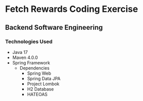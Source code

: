 # Fetch Rewards Coding Exercise
## Backend Software Engineering
### Technologies Used
- Java 17
- Maven 4.0.0
- Spring Framework
  - Dependencies
    - Spring Web
    - Spring Data JPA
    - Project Lombok
    - H2 Database
    - HATEOAS